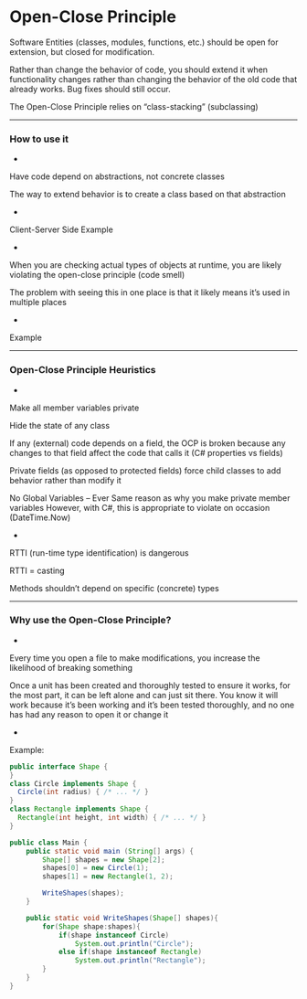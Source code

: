 # Open-Close Principle

Software Entities (classes, modules, functions, etc.) should be open for extension, but closed for modification.

Rather than change the behavior of code, you should extend it when functionality changes rather than changing the behavior of the old code that already works. Bug fixes should still occur.

The Open-Close Principle relies on “class-stacking” (subclassing)

***

### How to use it
-

Have code depend on abstractions, not concrete classes

The way to extend behavior is to create a class based on that abstraction

-

Client-Server Side Example

-

When you are checking actual types of objects at runtime, you are likely violating the open-close principle (code smell)

The problem with seeing this in one place is that it likely means it’s used in multiple places

-

Example

***

### Open-Close Principle Heuristics
-

Make all member variables private

Hide the state of any class

If any (external) code depends on a field, the OCP is broken because any changes to that field affect the code that calls it (C# properties vs fields)

Private fields (as opposed to protected fields) force child classes to add behavior rather than modify it

No Global Variables – Ever
Same reason as why you make private member variables
However, with C#, this is appropriate to violate on occasion (DateTime.Now)

-

RTTI (run-time type identification) is dangerous

RTTI = casting

Methods shouldn’t depend on specific (concrete) types

***

### Why use the Open-Close Principle?
-

Every time you open a file to make modifications, you increase the likelihood of breaking something

Once a unit has been created and thoroughly tested to ensure it works, for the most part, it can be left alone and can just sit there. You know it will work because it’s been working and it’s been tested thoroughly, and no one has had any reason to open it or change it

-

Example:

```java
public interface Shape {
}
class Circle implements Shape {
  Circle(int radius) { /* ... */ }
}
class Rectangle implements Shape {
  Rectangle(int height, int width) { /* ... */ }
}

public class Main {
    public static void main (String[] args) {
        Shape[] shapes = new Shape[2];
        shapes[0] = new Circle(1);
        shapes[1] = new Rectangle(1, 2);

        WriteShapes(shapes);
    }

    public static void WriteShapes(Shape[] shapes){
        for(Shape shape:shapes){
            if(shape instanceof Circle)
                System.out.println("Circle");
            else if(shape instanceof Rectangle)
                System.out.println("Rectangle");
        }
    }
}
```
